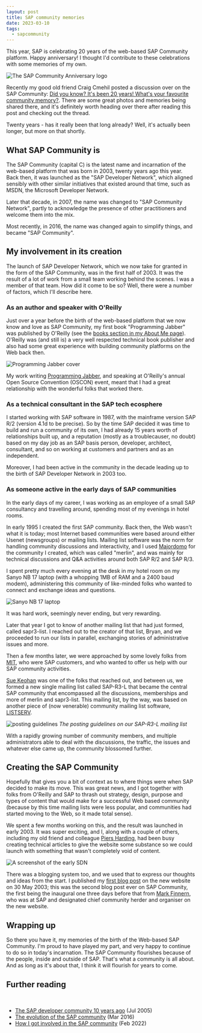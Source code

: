 ```yaml
---
layout: post
title: SAP community memories
date: 2023-03-10
tags:
  - sapcommunity
---
```


This year, SAP is celebrating 20 years of the web-based SAP Community platform. Happy anniversary! I thought I'd contribute to these celebrations with some memories of my own.

![The SAP Community Anniversary logo](/images/2023/03/sap-community-anniversary.png)

Recently my good old friend Craig Cmehil posted a discussion over on the SAP Community: [Did you know? It's been 20 years! What's your favourite community memory?](https://groups.community.sap.com/t5/coffee-corner-discussions/did-you-know-it-s-been-20-years-what-s-your-favourite-community/m-p/220754). There are some great photos and memories being shared there, and it's definitely worth heading over there after reading this post and checking out the thread. 

Twenty years - has it really been that long already? Well, it's actually been longer, but more on that shortly.

## What SAP Community is

The SAP Community (capital C) is the latest name and incarnation of the web-based platform that was born in 2003, twenty years ago this year. Back then, it was launched as the "SAP Developer Network", which aligned sensibly with other similar initiatives that existed around that time, such as MSDN, the Microsoft Developer Network. 

Later that decade, in 2007, the name was changed to "SAP Community Network", partly to acknowledge the presence of other practitioners and welcome them into the mix. 

Most recently, in 2016, the name was changed again to simplify things, and became "SAP Community". 

## My involvement in its creation

The launch of SAP Developer Network, which we now take for granted in the form of the SAP Community, was in the first half of 2003. It was the result of a lot of work from a small team working behind the scenes. I was a member of that team. How did it come to be so? Well, there were a number of factors, which I'll describe here.

### As an author and speaker with O'Reilly

Just over a year before the birth of the web-based platform that we now know and love as SAP Community, my first book "Programming Jabber" was published by O'Reilly (see the [books section in my About Me page](https://qmacro.org/about/#books)). O'Reilly was (and still is) a very well respected technical book publisher and also had some great experience with building community platforms on the Web back then. 

![Programming Jabber cover](/images/books/programmingjabber.png)

My work writing [Programming Jabber](https://www.oreilly.com/library/view/programming-jabber/0596002025/), and speaking at O'Reilly's annual Open Source Convention (OSCON) event, meant that I had a great relationship with the wonderful folks that worked there. 

### As a technical consultant in the SAP tech ecosphere

I started working with SAP software in 1987, with the mainframe version SAP R/2 (version 4.1d to be precise). So by the time SAP decided it was time to build and run a community of its own, I had already 15 years worth of relationships built up, and a reputation (mostly as a troublecauser, no doubt) based on my day job as an SAP basis person, developer, architect, consultant, and so on working at customers and partners and as an independent. 

Moreover, I had been active in the community in the decade leading up to the birth of SAP Developer Network in 2003 too.

### As someone active in the early days of SAP communities

In the early days of my career, I was working as an employee of a small SAP consultancy and travelling around, spending most of my evenings in hotel rooms. 

In early 1995 I created the first SAP community. Back then, the Web wasn't what it is today; most Internet based communities were based around either Usenet (newsgroups) or mailing lists. Mailing list software was the norm for handling community discussions and interactivity, and I used [Majordomo](https://en.wikipedia.org/wiki/Majordomo_(software)) for the community I created, which was called "merlin", and was mainly for technical discussions and Q&A activities around both SAP R/2 and SAP R/3. 

I spent pretty much every evening at the desk in my hotel room on my Sanyo NB 17 laptop (with a whopping 1MB of RAM and a 2400 baud modem), administering this community of like-minded folks who wanted to connect and exchange ideas and questions. 

![Sanyo NB 17 laptop](/images/2023/03/sanyo-nb-17.png)

It was hard work, seemingly never ending, but very rewarding. 

Later that year I got to know of another mailing list that had just formed, called sapr3-list. I reached out to the creator of that list, Bryan, and we proceeded to run our lists in parallel, exchanging stories of administrative issues and more. 

Then a few months later, we were approached by some lovely folks from [MIT](https://www.mit.edu/), who were SAP customers, and who wanted to offer us help with our SAP community activities. 

[Sue Keohan](https://people.sap.com/susan.keohan) was one of the folks that reached out, and between us, we formed a new single mailing list called SAP-R3-L that became the central SAP community that encompassed all the discussions, memberships and more of merlin and sapr3-list. This mailing list, by the way, was based on another piece of (now venerable) community mailing list software, [LISTSERV](https://en.wikipedia.org/wiki/LISTSERV). 

![posting guidelines](/images/2023/03/posting-guidelines.png)
_The posting guidelines on our SAP-R3-L mailing list_

With a rapidly growing number of community members, and multiple administrators able to deal with the discussions, the traffic, the issues and whatever else came up, the community blossomed further. 

## Creating the SAP Community

Hopefully that gives you a bit of context as to where things were when SAP decided to make its move. This was great news, and I got together with folks from O'Reilly and SAP to thrash out strategy, design, purpose and types of content that would make for a successful Web based community (because by this time mailing lists were less popular, and communities had started moving to the Web, so it made total sense).

We spent a few months working on this, and the result was launched in early 2003. It was super exciting, and I, along with a couple of others, including my old friend and colleague [Piers Harding](https://www.skatelescope.nz/piers-harding/), had been busy creating technical articles to give the website some substance so we could launch with something that wasn't completely void of content. 

![A screenshot of the early SDN](/images/2023/03/sdn-screenshot.png)

There was a blogging system too, and we used that to express our thoughts and ideas from the start. I published my [first blog post](https://blogs.sap.com/2003/05/30/the-sapmysql-partnership/) on the new website on 30 May 2003; this was the second blog post ever on SAP Community, the first being the inaugural one three days before that from [Mark Finnern](https://finnern.com/), who was at SAP and designated chief community herder and organiser on the new website.

## Wrapping up

So there you have it, my memories of the birth of the Web-based SAP Community. I'm proud to have played my part, and very happy to continue to do so in today's incarnation. The SAP Community flourishes because of the people, inside and outside of SAP. That's what a community is all about. And as long as it's about that, I think it will flourish for years to come. 

## Further reading

<br/>

* [The SAP developer community 10 years ago](https://blogs.sap.com/2005/07/04/the-sap-developer-community-10-years-ago/) (Jul 2005)
* [The evolution of the SAP community](https://qmacro.org/blog/posts/2016/03/10/the-evolution-of-the-sap-community/) (Mar 2016)
* [How I got involved in the SAP community](https://qmacro.org/blog/posts/2022/02/09/how-i-got-involved-in-the-sap-community) (Feb 2022)

